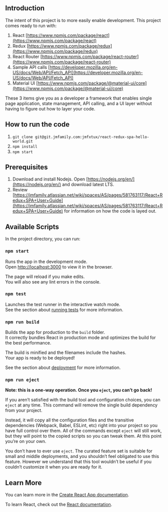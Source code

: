 ## Introduction

The intent of this project is to more easily enable development.  This project comes ready to run with:

1. React [https://www.npmjs.com/package/react](https://www.npmjs.com/package/react)
2. Redux [https://www.npmjs.com/package/redux](https://www.npmjs.com/package/redux)
3. React Router [https://www.npmjs.com/package/react-router](https://www.npmjs.com/package/react-router)
4. Sample API calls [https://developer.mozilla.org/en-US/docs/Web/API/Fetch_API](https://developer.mozilla.org/en-US/docs/Web/API/Fetch_API)
5. Material UI [https://www.npmjs.com/package/@material-ui/core](https://www.npmjs.com/package/@material-ui/core)

These 3 items give you as a developer a framework that enables single page application, state management, API calling, 
and a UI layer without having to figure out how to layer your code. 

## How to run the code

1. `git clone git@git.jmfamily.com:jmfxtux/react-redux-spa-hello-world.git` 
2. `npm install`
3. `npm start`


## Prerequisites

1. Download and install Nodejs.  Open [https://nodejs.org/en/](https://nodejs.org/en/) and download latest LTS.
2. Review [https://jmfamily.atlassian.net/wiki/spaces/AS/pages/581763117/React+Redux+SPA+User+Guide](https://jmfamily.atlassian.net/wiki/spaces/AS/pages/581763117/React+Redux+SPA+User+Guide) for information on how the code is layed out.  

## Available Scripts

In the project directory, you can run:

### `npm start`

Runs the app in the development mode.<br>
Open [http://localhost:3000](http://localhost:3000) to view it in the browser.

The page will reload if you make edits.<br>
You will also see any lint errors in the console.

### `npm test`

Launches the test runner in the interactive watch mode.<br>
See the section about [running tests](https://facebook.github.io/create-react-app/docs/running-tests) for more information.

### `npm run build`

Builds the app for production to the `build` folder.<br>
It correctly bundles React in production mode and optimizes the build for the best performance.

The build is minified and the filenames include the hashes.<br>
Your app is ready to be deployed!

See the section about [deployment](https://facebook.github.io/create-react-app/docs/deployment) for more information.

### `npm run eject`

**Note: this is a one-way operation. Once you `eject`, you can’t go back!**

If you aren’t satisfied with the build tool and configuration choices, you can `eject` at any time. This command will remove the single build dependency from your project.

Instead, it will copy all the configuration files and the transitive dependencies (Webpack, Babel, ESLint, etc) right into your project so you have full control over them. All of the commands except `eject` will still work, but they will point to the copied scripts so you can tweak them. At this point you’re on your own.

You don’t have to ever use `eject`. The curated feature set is suitable for small and middle deployments, and you shouldn’t feel obligated to use this feature. However we understand that this tool wouldn’t be useful if you couldn’t customize it when you are ready for it.

## Learn More

You can learn more in the [Create React App documentation](https://facebook.github.io/create-react-app/docs/getting-started).

To learn React, check out the [React documentation](https://reactjs.org/).
